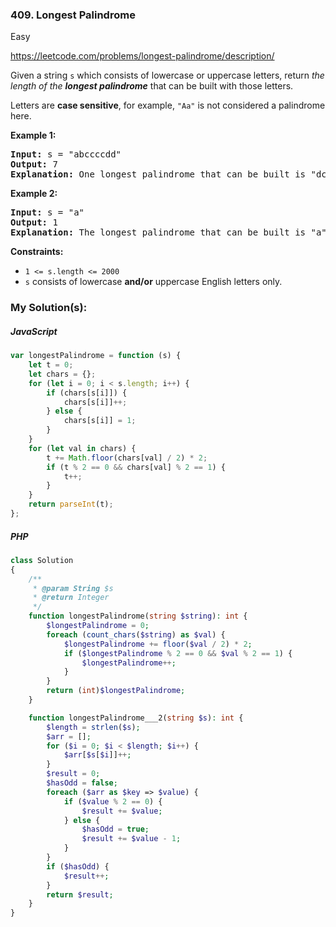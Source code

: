 ### 409. Longest Palindrome

Easy

https://leetcode.com/problems/longest-palindrome/description/

<p>Given a string <code>s</code> which consists of lowercase or uppercase letters, return <em>the length of the <strong>longest palindrome</strong></em>&nbsp;that can be built with those letters.</p>

<p>Letters are <strong>case sensitive</strong>, for example,&nbsp;<code>"Aa"</code> is not considered a palindrome here.</p>

<p><strong class="example">Example 1:</strong></p>
<pre><strong>Input:</strong> s = "abccccdd"
<strong>Output:</strong> 7
<strong>Explanation:</strong> One longest palindrome that can be built is "dccaccd", whose length is 7.
</pre>
<p><strong class="example">Example 2:</strong></p>
<pre><strong>Input:</strong> s = "a"
<strong>Output:</strong> 1
<strong>Explanation:</strong> The longest palindrome that can be built is "a", whose length is 1.
</pre>
<p><strong>Constraints:</strong></p>
<ul>
	<li><code>1 &lt;= s.length &lt;= 2000</code></li>
	<li><code>s</code> consists of lowercase <strong>and/or</strong> uppercase English&nbsp;letters only.</li>
</ul>

### My Solution(s):

##### JavaScript

```js
var longestPalindrome = function (s) {
    let t = 0;
    let chars = {};
    for (let i = 0; i < s.length; i++) {
        if (chars[s[i]]) {
            chars[s[i]]++;
        } else {
            chars[s[i]] = 1;
        }
    }
    for (let val in chars) {
        t += Math.floor(chars[val] / 2) * 2;
        if (t % 2 == 0 && chars[val] % 2 == 1) {
            t++;
        }
    }
    return parseInt(t);
};
```

##### PHP

```php
class Solution
{
    /**
     * @param String $s
     * @return Integer
     */
    function longestPalindrome(string $string): int {
        $longestPalindrome = 0;
        foreach (count_chars($string) as $val) {
            $longestPalindrome += floor($val / 2) * 2;
            if ($longestPalindrome % 2 == 0 && $val % 2 == 1) {
                $longestPalindrome++;
            }
        }
        return (int)$longestPalindrome;
    }

    function longestPalindrome___2(string $s): int {
        $length = strlen($s);
        $arr = [];
        for ($i = 0; $i < $length; $i++) {
            $arr[$s[$i]]++;
        }
        $result = 0;
        $hasOdd = false;
        foreach ($arr as $key => $value) {
            if ($value % 2 == 0) {
                $result += $value;
            } else {
                $hasOdd = true;
                $result += $value - 1;
            }
        }
        if ($hasOdd) {
            $result++;
        }
        return $result;
    }
}

```

